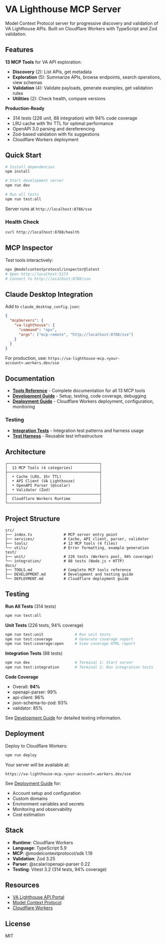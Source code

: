 # VA Lighthouse MCP Server

Model Context Protocol server for progressive discovery and validation of VA Lighthouse APIs. Built on Cloudflare Workers with TypeScript and Zod validation.

## Features

**13 MCP Tools** for VA API exploration:

- **Discovery** (2): List APIs, get metadata
- **Exploration** (5): Summarize APIs, browse endpoints, search operations, view schemas
- **Validation** (4): Validate payloads, generate examples, get validation rules
- **Utilities** (2): Check health, compare versions

**Production-Ready**
- 314 tests (226 unit, 88 integration) with 94% code coverage
- LRU cache with 1hr TTL for optimal performance
- OpenAPI 3.0 parsing and dereferencing
- Zod-based validation with fix suggestions
- Cloudflare Workers deployment

## Quick Start

```bash
# Install dependencies
npm install

# Start development server
npm run dev

# Run all tests
npm run test:all
```

Server runs at `http://localhost:8788/sse`

### Health Check

```bash
curl http://localhost:8788/health
```

## MCP Inspector

Test tools interactively:

```bash
npx @modelcontextprotocol/inspector@latest
# Open http://localhost:5173
# Connect to http://localhost:8788/sse
```

## Claude Desktop Integration

Add to `claude_desktop_config.json`:

```json
{
  "mcpServers": {
    "va-lighthouse": {
      "command": "npx",
      "args": ["mcp-remote", "http://localhost:8788/sse"]
    }
  }
}
```

For production, use: `https://va-lighthouse-mcp.<your-account>.workers.dev/sse`

## Documentation

- **[Tools Reference](./docs/TOOLS.md)** - Complete documentation for all 13 MCP tools
- **[Development Guide](./docs/DEVELOPMENT.md)** - Setup, testing, code coverage, debugging
- **[Deployment Guide](./docs/DEPLOYMENT.md)** - Cloudflare Workers deployment, configuration, monitoring

### Testing

- **[Integration Tests](./test/integration/README.md)** - Integration test patterns and harness usage
- **[Test Harness](./test/integration/harness/README.md)** - Reusable test infrastructure

## Architecture

```
┌─────────────────────────────────────────┐
│  13 MCP Tools (4 categories)            │
├─────────────────────────────────────────┤
│  • Cache (LRU, 1hr TTL)                 │
│  • API Client (VA Lighthouse)           │
│  • OpenAPI Parser (@scalar)             │
│  • Validator (Zod)                      │
├─────────────────────────────────────────┤
│  Cloudflare Workers Runtime             │
└─────────────────────────────────────────┘
```

## Project Structure

```
src/
├── index.ts              # MCP server entry point
├── services/             # Cache, API client, parser, validator
├── tools/                # 13 MCP tools (4 files)
└── utils/                # Error formatting, example generation
test/
├── unit/                 # 226 tests (Workers pool, 94% coverage)
└── integration/          # 88 tests (Node.js + HTTP)
docs/
├── TOOLS.md              # Complete MCP tools reference
├── DEVELOPMENT.md        # Development and testing guide
└── DEPLOYMENT.md         # Cloudflare deployment guide
```

## Testing

**Run All Tests** (314 tests)

```bash
npm run test:all
```

**Unit Tests** (226 tests, 94% coverage)

```bash
npm run test:unit              # Run unit tests
npm run test:coverage          # Generate coverage report
npm run test:coverage:open     # View coverage HTML report
```

**Integration Tests** (88 tests)

```bash
npm run dev                    # Terminal 1: Start server
npm run test:integration       # Terminal 2: Run integration tests
```

**Code Coverage**

- Overall: **94%**
- openapi-parser: 99%
- api-client: 96%
- json-schema-to-zod: 93%
- validator: 85%

See [Development Guide](./docs/DEVELOPMENT.md) for detailed testing information.

## Deployment

Deploy to Cloudflare Workers:

```bash
npm run deploy
```

Your server will be available at:
```
https://va-lighthouse-mcp.<your-account>.workers.dev/sse
```

See [Deployment Guide](./docs/DEPLOYMENT.md) for:
- Account setup and configuration
- Custom domains
- Environment variables and secrets
- Monitoring and observability
- Cost estimation

## Stack

- **Runtime**: Cloudflare Workers
- **Language**: TypeScript 5.9
- **MCP**: @modelcontextprotocol/sdk 1.19
- **Validation**: Zod 3.25
- **Parser**: @scalar/openapi-parser 0.22
- **Testing**: Vitest 3.2 (314 tests, 94% coverage)

## Resources

- [VA Lighthouse API Portal](https://developer.va.gov/)
- [Model Context Protocol](https://modelcontextprotocol.io/)
- [Cloudflare Workers](https://developers.cloudflare.com/workers/)

## License

MIT
